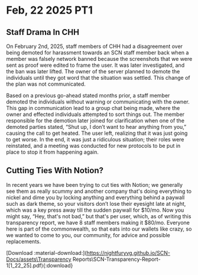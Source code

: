 # Feb, 22 2025 PT1

## **Staff Drama In CHH**

On February 2nd, 2025, staff members of CHH had a disagreement over being demoted for harassment towards an SCN staff member back when a member was falsely network banned because the screenshots that we were sent as proof were edited to frame the user. It was later investigated, and the ban was later lifted. The owner of the server planned to demote the individuals until they got word that the situation was settled. This change of the plan was not communicated. 

Based on a previous go-ahead stated months prior, a staff member demoted the individuals without warning or communicating with the owner. This gap in communication lead to a group chat being made, where the owner and effected individuals attempted to sort things out. The member responsible for the demotion later joined for clarification when one of the demoted parties stated, “Shut up, I don’t want to hear anything from you,” causing the call to get heated. The user left, realizing that it was just going to get worse. In the end, it was just a ridiculous situation; their roles were reinstated, and a meeting was conducted for new protocols to be put in place to stop it from happening again.


## **Cutting Ties With Notion**?

In recent years we have been trying to cut ties with Notion; we generally see them as really scummy and another company that's doing everything to nickel and dime you by locking anything and everything behind a paywall such as dark theme, so your visitors don’t lose their eyesight late at night, which was a key press away till the sudden paywall for $10/mo. Now you might say, “Hey, that's not bad,” but that's per user, which, as of writing this transparency report, we have 8 staff members making it $80/mo. Everyone here is part of the commonwealth, so that eats into our wallets like crazy, so we wanted to come to you, our community, for advice and possible replacements.


[Download :material-download:](https://nightfuryvg.github.io/SCN-Docs/assets\Transparency Reports\SCN-Transparency-Report-1[1_22_25].pdf){:download}